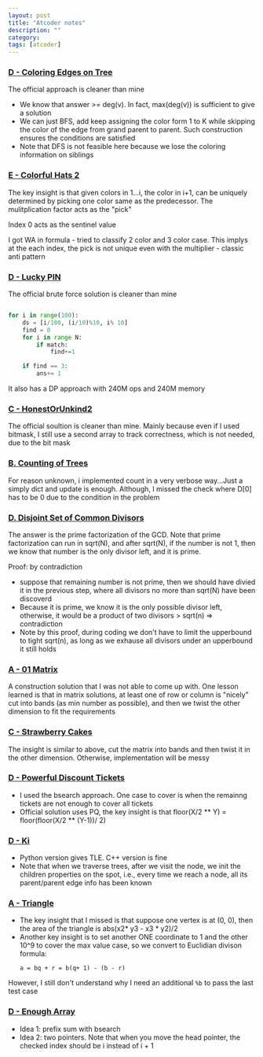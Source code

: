 ```yaml
---
layout: post
title: "Atcoder notes"
description: ""
category: 
tags: [atcoder]
---
```


### [D - Coloring Edges on Tree](https://atcoder.jp/contests/abc146/tasks/abc146_d)

The official approach is cleaner than mine

* We know that answer >= deg(v). In fact, max(deg(v)) is sufficient to give a solution 
* We can just BFS, add keep assigning the color form 1 to K while skipping the color of the edge from grand parent to parent. Such construction ensures the conditions are satisfied
* Note that DFS is not feasible here because we lose the coloring information on siblings

### [E - Colorful Hats 2](https://atcoder.jp/contests/sumitrust2019/tasks/sumitb2019_e)


The key insight is that given colors in 1...i, the color in i+1, can be uniquely determined by picking one color same as the predecessor. The mulitplication factor acts as the "pick"

Index 0 acts as the sentinel value

I got WA in formula - tried to classify 2 color and 3 color case. This implys at the each index, the pick is not unique even with the multiplier - classic anti pattern


### [D - Lucky PIN](https://atcoder.jp/contests/sumitrust2019/tasks/sumitb2019_d)

The official brute force solution is cleaner than mine

```python

for i in range(100):
	ds = [i/100, (i/10)%10, i% 10]
	find = 0 
	for i in range N:
		if match:
			find+=1

	if find == 3:
		ans+= 1

```

It also has a DP approach with 240M ops and 240M memory


### [C - HonestOrUnkind2](https://atcoder.jp/contests/abc147/tasks/abc147_c)

The official soultion is cleaner than mine. Mainly because even if I used bitmask, I still use a second array to track correctness, which is not needed, due to the bit mask

### [B. Counting of Trees](https://atcoder.jp/contests/nikkei2019-2-qual/tasks/nikkei2019_2_qual_b)

For reason unknown, i implemented count in a very verbose way...Just a simply dict and update is enough. Although, I missed the check where D[0] has to be 0 due to the condition in the problem

### [D. Disjoint Set of Common Divisors](https://atcoder.jp/contests/abc142/tasks/abc142_d)

The answer is the prime factorization of the GCD. Note that prime factorization can run in sqrt(N), and after sqrt(N), if the number is not 1, then we know that number is the only divisor left, and it is prime.

Proof: by contradiction
* suppose that remaining number is not prime, then we should have divied it in the previous step, where all divisors no more than sqrt(N) have been discoverd
* Because it is prime, we know it is the only possible divisor left, otherwise, it would be a product of two divisors > sqrt(n) => contradiction
* Note by this proof, during coding we don't have to limit the upperbound to tight sqrt(n), as long as we exhause all divisors under an upperbound it still holds

### [A - 01 Matrix](https://atcoder.jp/contests/agc038/tasks/agc038_a)

A construction solution that I was not able to come up with. One lesson learned is that in matrix solutions, at least one of row or column is "nicely" cut into bands (as min number as possible), and then we twist the other dimension to fit the requirements

### [C - Strawberry Cakes](https://atcoder.jp/contests/ddcc2020-qual/tasks/ddcc2020_qual_c)

The insight is similar to above, cut the matrix into bands and then twist it in the other dimension. Otherwise, implementation will be messy

### [D - Powerful Discount Tickets](https://atcoder.jp/contests/abc141/tasks/abc141_d)

* I used the bsearch approach. One case to cover is when the remainng tickets are not enough to cover all tickets
* Official solution uses PQ, the key insight is that floor(X/2 ** Y) = floor(floor(X/2 ** (Y-1))/ 2)

### [D - Ki](https://atcoder.jp/contests/abc138/tasks/abc138_d)

* Python version gives TLE. C++ version is fine
* Note that when we traverse trees, after we visit the node, we init the children properties on the spot, i.e., every time we reach a node, all its parent/parent edge info has been known

### [A - Triangle](https://atcoder.jp/contests/agc036/tasks/agc036_a)

* The key insight that I missed is that suppose one vertex is at (0, 0), then the area of the triangle is abs(x2* y3 - x3 * y2)/2
* Another key insight is to set another ONE coordinate to 1 and the other 10^9 to cover the max value case, so we convert to Euclidian divison formula:
    ```
    a = bq + r = b(q+ 1) - (b - r)
    ```

However, I still don't understand why I need an additional `%b` to pass the last test case

### [D - Enough Array](https://atcoder.jp/contests/abc130/tasks/abc130_d)

* Idea 1: prefix sum with bsearch
* Idea 2: two pointers. Note that when you move the head pointer, the checked index should be i instead of i + 1
